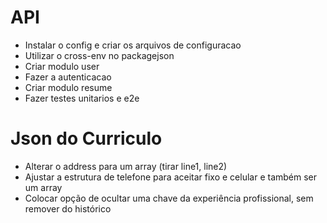 # API
- Instalar o config e criar os arquivos de configuracao
- Utilizar o cross-env no packagejson
- Criar modulo user
- Fazer a autenticacao
- Criar modulo resume
- Fazer testes unitarios e e2e

# Json do Curriculo
- Alterar o address para um array (tirar line1, line2)
- Ajustar a estrutura de telefone para aceitar fixo e celular e também ser um array
- Colocar opção de ocultar uma chave da experiência profissional, sem remover do histórico